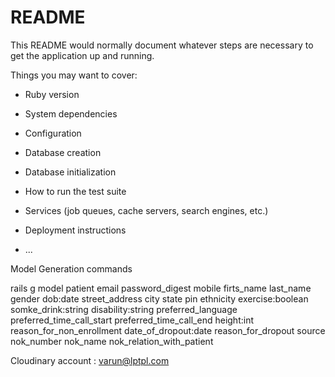 # README

This README would normally document whatever steps are necessary to get the
application up and running.

Things you may want to cover:

* Ruby version

* System dependencies

* Configuration

* Database creation

* Database initialization

* How to run the test suite

* Services (job queues, cache servers, search engines, etc.)

* Deployment instructions

* ...


Model Generation commands

rails g model patient email password_digest mobile firts_name last_name gender dob:date street_address city state pin ethnicity exercise:boolean somke_drink:string disability:string preferred_language preferred_time_call_start preferred_time_call_end  height:int reason_for_non_enrollment date_of_dropout:date reason_for_dropout source nok_number nok_name nok_relation_with_patient 

Cloudinary account : varun@lptpl.com